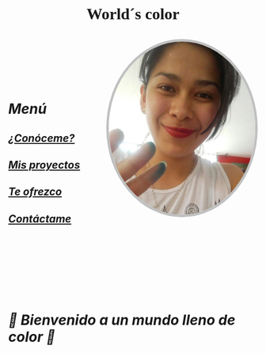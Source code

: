 <p style="text-align: center; font-family:cursive; 
font-size:xx-large;">
<strong>World´s color</strong>
</p>
<img src="assets/images/profile.jpg"
    widht="350" height="350"
    style="border: silver 5px solid; 
    float:right; 
    border-radius:200%"/>

<br/>
<br/>
<br/>
<br/>
<br/>

# ***Menú***

## [*¿Conóceme?*](./about.md)
## [*Mis proyectos*](./gallery.md)
## [*Te ofrezco*](./services.md)
## [*Contáctame*](./contact.md)
<br/>
<br/>
<br/>
<br/>
<br/>
<br/>
<br/>

# ***🎨 Bienvenido a un mundo lleno de color 🎨***



